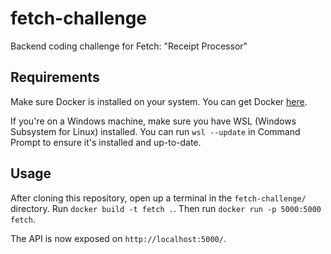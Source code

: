 # fetch-challenge
Backend coding challenge for Fetch: "Receipt Processor"

## Requirements
Make sure Docker is installed on your system. You can get Docker [here](https://docs.docker.com/get-docker/).

If you're on a Windows machine, make sure you have WSL (Windows Subsystem for Linux) installed.
You can run `wsl --update` in Command Prompt to ensure it's installed and up-to-date.

## Usage
After cloning this repository, open up a terminal in the `fetch-challenge/` directory.
Run `docker build -t fetch .`.
Then run `docker run -p 5000:5000 fetch`.

The API is now exposed on `http://localhost:5000/`.
